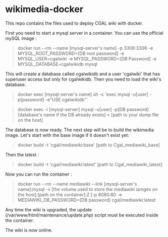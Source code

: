 # wikimedia-docker
This repo contains the files used to deploy CGAL wiki with docker.

First you need to start a mysql server in a container. You can use the official mySQL image :
 
> docker run --rm --name [mysql-server's name] -p 3306:3306 -e MYSQL_ROOT_PASSWORD=[DB root password] -e MYSQL_USER=cgalwiki -e MYSQL_PASSWORD=[DB Password] -e MYSQL_DATABASE=cgalwikidb mysql
 
 This will create a database called cgalwikidb and a user 'cgalwiki' that has superuser access but only for cgalwikidb.
 Then you need to load the wiki's database. 
 > docker exec [mysql-server's name] sh -c 'exec mysql -u[user] -p[password] -e"USE cgalwikidb"'
 
 > docker exec -i [mysql-server] mysql -u[user] -p[DB password] [database's name if the DB already exists] < [path to your dump file on the host]

The database is now ready. 
The next step will be to build the wikimedia image. 
Let's start with the base image if it doesn't exist yet:
> docker build -t 'cgal/mediawiki:base' [path to Cgal_mediawiki_base]

Then the latest :

> docker build -t 'cgal/mediawiki:latest' [path to Cgal_mediawiki_latest]

Now you can run the container :

> docker run --rm --name mediawiki --link [mysql-server's name]:mysql -v [the volume used to store the mediawiki iamges on the host]:[path on the container]:Z [-p 8080:80 -e MEDIAWIKI_DB_PASSWORD=[DB password] cgal/mediawiki:latest

Any time the wiki is upgraded, the update (/var/www/html/maintenance/update.php) script must be executed inside the container. 

The wiki is now online.
